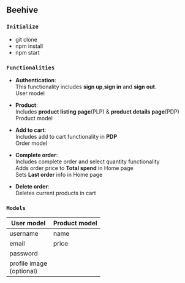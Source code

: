 ## Beehive

### `Initialize`

- git clone 
- npm install
- npm start

### `Functionalities`


- **Authentication**:  
This functionality includes **sign up**,**sign in** and **sign out**.  
User model

- **Product**:  
Includes **product listing page**(PLP) & **product details page**(PDP)  
Product model


- **Add to cart**:  
Includes add to cart functionality in **PDP**  
Order model

- **Complete order**:  
Includes complete order and select quantity functionality  
Adds order price to **Total spend** in Home page  
Sets **Last order** info in Home page  

- **Delete order**:   
Deletes current products in cart  

### `Models`

 **User model** | **Product model**
 -------- | -------- | 
 username | name
 email | price
 password | 
 profile image </br> (optional)  |
 
 
 
 

